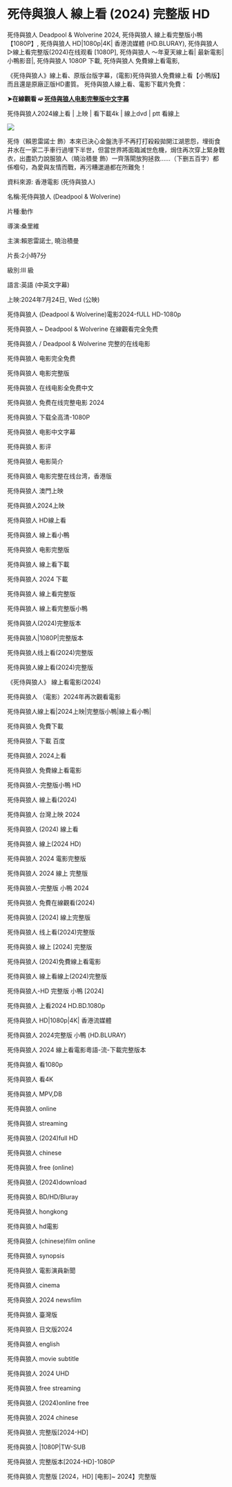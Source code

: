 # 死侍與狼人 線上看 (2024) 完整版 HD

死侍與狼人 Deadpool & Wolverine 2024, 死侍與狼人 線上看完整版小鴨【1080P】, 死侍與狼人 HD|1080p|4K| 香港流媒體 (HD.BLURAY), 死侍與狼人 ▷線上看完整版(2024)在线观看 [1080P], 死侍與狼人 ～年夏天線上看| 最新電影| 小鴨影音|, 死侍與狼人 1080P 下載, 死侍與狼人 免費線上看電影, 

《死侍與狼人》線上看、原版台版字幕，(電影)死侍與狼人免費線上看【小鴨版】而且還是原廠正版HD畫質。
死侍與狼人線上看、電影下載片免費：

**➤在線觀看 ➫️ [死侍與狼人电影完整版中文字幕](https://plexmovies.org/zh/movie/533535)**

死侍與狼人2024線上看 | 上映 | 看下載4k | 線上dvd |  ptt 看線上

<img src="https://assets.wmoov.com/movie/photo/202407/TDW-12353_R_1721830682.jpg" />

死侍（賴恩雷諾士 飾）本來已決心金盤洗手不再打打殺殺拋開江湖恩怨，埋街食井水在一家二手車行過埋下半世，但當世界將面臨滅世危機，焗住再次穿上緊身戰衣，出盡奶力說服狼人（曉治積曼 飾）一齊落閘放狗拯救……（下删五百字）都係嗰句，為愛與友情而戰，再污糟邋遢都在所難免！

資料來源: 香港電影 (死侍與狼人)

名稱:死侍與狼人 (Deadpool & Wolverine)

片種:動作

導演:桑里維

主演:賴恩雷諾士, 曉治積曼

片長:2小時7分

級別:III 級

語言:英語 (中英文字幕)

上映:2024年7月24日, Wed (公映)

死侍與狼人 (Deadpool & Wolverine)電影2024-fULL HD-1080p

死侍與狼人 ~ Deadpool & Wolverine 在線觀看完全免费

死侍與狼人 / Deadpool & Wolverine 完整的在线电影

死侍與狼人 电影完全免费

死侍與狼人 电影完整版

死侍與狼人 在线电影全免费中文

死侍與狼人 免费在线完整电影 2024

死侍與狼人 下载全高清-1080P

死侍與狼人 电影中文字幕

死侍與狼人 影评

死侍與狼人 电影简介

死侍與狼人 电影完整在线台湾，香港版

死侍與狼人 澳門上映

死侍與狼人2024上映

死侍與狼人 HD線上看

死侍與狼人 線上看小鴨

死侍與狼人 电影完整版

死侍與狼人 線上看下載

死侍與狼人 2024 下載

死侍與狼人 線上看完整版

死侍與狼人 線上看完整版小鴨

死侍與狼人(2024)完整版本

死侍與狼人|1080P|完整版本

死侍與狼人线上看(2024)完整版

死侍與狼人線上看(2024)完整版

《死侍與狼人》 線上看電影(2024)

死侍與狼人 （電影）2024年再次觀看電影

死侍與狼人線上看|2024上映|完整版小鴨|線上看小鴨|

死侍與狼人 免費下載

死侍與狼人 下載 百度

死侍與狼人 2024上看

死侍與狼人 免費線上看電影

死侍與狼人-完整版小鴨 HD

死侍與狼人 線上看(2024)

死侍與狼人 台灣上映 2024

死侍與狼人 (2024) 線上看

死侍與狼人 線上(2024 HD)

死侍與狼人 2024 電影完整版

死侍與狼人 2024 線上 完整版

死侍與狼人-完整版 小鴨 2024

死侍與狼人 免費在線觀看(2024)

死侍與狼人 [2024] 線上完整版

死侍與狼人 线上看(2024)完整版

死侍與狼人 線上 [2024] 完整版

死侍與狼人 (2024)免費線上看電影

死侍與狼人 線上看線上(2024)完整版

死侍與狼人-HD 完整版 小鴨 [2024]

死侍與狼人 上看2024 HD.BD.1080p

死侍與狼人 HD|1080p|4K| 香港流媒體

死侍與狼人 2024完整版 小鴨 (HD.BLURAY)

死侍與狼人 2024 線上看電影粵語-流-下載完整版本

死侍與狼人 看1080p

死侍與狼人 看4K

死侍與狼人 MPV,DB

死侍與狼人 online

死侍與狼人 streaming

死侍與狼人 (2024)full HD

死侍與狼人 chinese

死侍與狼人 free (online)

死侍與狼人 (2024)download

死侍與狼人 BD/HD/Bluray

死侍與狼人 hongkong

死侍與狼人 hd電影

死侍與狼人 (chinese)film online

死侍與狼人 synopsis

死侍與狼人 電影演員新聞

死侍與狼人 cinema

死侍與狼人 2024 newsfilm

死侍與狼人 臺灣版

死侍與狼人 日文版2024

死侍與狼人 english

死侍與狼人 movie subtitle

死侍與狼人 2024 UHD

死侍與狼人 free streaming

死侍與狼人 (2024)online free

死侍與狼人 2024 chinese

死侍與狼人 完整版[2024-HD]

死侍與狼人 |1080P|TW-SUB

死侍與狼人 完整版本[2024-HD]-1080P

死侍與狼人 完整版 [2024，HD] [电影]~ 2024】完整版
